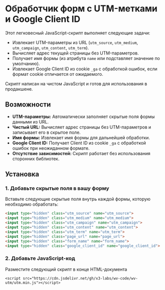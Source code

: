 # Обработчик форм с UTM-метками и Google Client ID

Этот легковесный JavaScript-скрипт выполняет следующие задачи:
- Извлекает UTM-параметры из URL (`utm_source`, `utm_medium`, `utm_campaign`, `utm_content`, `utm_term`).
- Вычисляет адрес текущей страницы без UTM-параметров.
- Получает имя формы (из атрибута `name` или подставляет значение по умолчанию).
- Извлекает Google Client ID из cookie `_ga` с обработкой ошибок, если формат cookie отличается от ожидаемого.

Скрипт написан на чистом JavaScript и готов для использования в продакшене.

## Возможности

- **UTM-параметры:** Автоматически заполняет скрытые поля формы данными из URL.
- **Чистый URL:** Вычисляет адрес страницы без UTM-параметров и записывает его в скрытое поле.
- **Имя формы:** Извлекает имя формы для дальнейшей обработки.
- **Google Client ID:** Получает Client ID из cookie `_ga` с обработкой ошибок при неожиданном формате.
- **Отсутствие зависимостей:** Скрипт работает без использования сторонних библиотек.

## Установка

### 1. Добавьте скрытые поля в вашу форму

Вставьте следующие скрытые поля внутрь каждой формы, которую необходимо обработать:

```html
<input type="hidden" class="utm_source" name="utm_source">
<input type="hidden" class="utm_medium" name="utm_medium">
<input type="hidden" class="utm_campaign" name="utm_campaign">
<input type="hidden" class="utm_content" name="utm_content">
<input type="hidden" class="utm_term" name="utm_term">
<input type="hidden" class="page_url" name="page_url">
<input type="hidden" class="form_name" name="form_name">
<input type="hidden" class="google_client_id" name="google_client_id">
```

### 2. Добавьте JavaScript-код
Разместите следующий скрипт в конце HTML-документа
```
<script src="https://cdn.jsdelivr.net/gh/x3-labs/wv-code/wv-utm/utm.min.js"></script>
```
